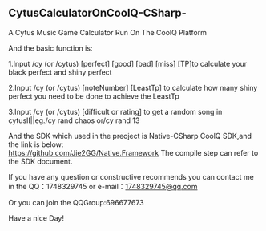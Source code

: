 ## CytusCalculatorOnCoolQ-CSharp-
A Cytus Music Game Calculator Run On The CoolQ Platform
<p>And the basic function is:</p>
<p>1.Input /cy (or /cytus) <calc> [perfect] [good] [bad] [miss] [TP]to calculate your black perfect and shiny perfect</p>
<p>2.Input /cy (or /cytus) <least> [noteNumber] [LeastTp] to calculate how many shiny perfect you need to be done to achieve the LeastTp</p>
<p>3.Input /cy (or /cytus) <rand> [difficult or rating] to get a random song in cytusII||eg./cy rand chaos or/cy rand 13</p>

And the SDK which used in the preoject is Native-CSharp CoolQ SDK,and the link is below:  
https://github.com/Jie2GG/Native.Framework
The compile step can refer to the SDK document.

If you have any question or constructive recommends you can contact me in the QQ：1748329745 or e-mail：1748329745@qq.com

Or you can join the QQGroup:696677673

Have a nice Day!
